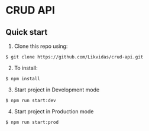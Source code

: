 # CRUD API

## Quick start

1. Clone this repo using:

```shell
$ git clone https://github.com/Likvidas/crud-api.git
```

2. To install:

```shell
$ npm install
```

3. Start project in Development mode

```shell
$ npm run start:dev
```

4. Start project in Production mode

```shell
$ npm run start:prod
```
